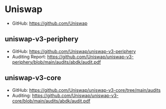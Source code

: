 # Uniswap
- GitHub: https://github.com/Uniswap

## uniswap-v3-periphery
- GitHub: https://github.com/Uniswap/uniswap-v3-periphery
- Auditing Report: https://github.com/Uniswap/uniswap-v3-periphery/blob/main/audits/abdk/audit.pdf

## uniswap-v3-core
- GitHub: https://github.com/Uniswap/uniswap-v3-core/tree/main/audits
- Auditing: https://github.com/Uniswap/uniswap-v3-core/blob/main/audits/abdk/audit.pdf